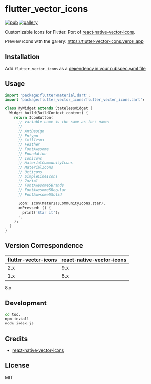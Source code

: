 # flutter_vector_icons

[![pub](https://img.shields.io/pub/v/flutter_vector_icons.svg)](https://pub.dev/packages/flutter_vector_icons)
[![gallery](https://github.com/pd4d10/flutter-vector-icons/workflows/gallery/badge.svg)](https://pd4d10.github.io/flutter-vector-icons/)

Customizable Icons for Flutter. Port of [react-native-vector-icons](https://github.com/oblador/react-native-vector-icons).

Preview icons with the gallery: https://flutter-vector-icons.vercel.app

## Installation

Add `flutter_vector_icons` as a [dependency in your pubspec.yaml file](https://flutter.dev/docs/development/packages-and-plugins/using-packages)

## Usage

```dart
import 'package:flutter/material.dart';
import 'package:flutter_vector_icons/flutter_vector_icons.dart';

class MyWidget extends StatelessWidget {
  Widget build(BuildContext context) {
    return IconButton(
      // Variable name is the same as font name:
      //
      // AntDesign
      // Entypo
      // EvilIcons
      // Feather
      // FontAwesome
      // Foundation
      // Ionicons
      // MaterialCommunityIcons
      // MaterialIcons
      // Octicons
      // SimpleLineIcons
      // Zocial
      // FontAwesome5Brands
      // FontAwesome5Regular
      // FontAwesome5Solid

      icon: Icon(MaterialCommunityIcons.star),
      onPressed: () {
        print('Star it');
      },
    );
  }
}
```

## Version Correspondence

| flutter-vector-icons | react-native-vector-icons |
| -------------------- | ------------------------- |
| 2.x                  | 9.x                       |
| 1.x                  | 8.x                       |

8.x

## Development

```sh
cd tool
npm install
node index.js
```

## Credits

- [react-native-vector-icons](https://github.com/oblador/react-native-vector-icons)

## License

MIT
